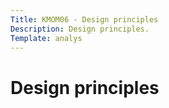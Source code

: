 ```yaml
---
Title: KMOM06 - Design principles
Description: Design principles.
Template: analys
---
```

# Design principles
